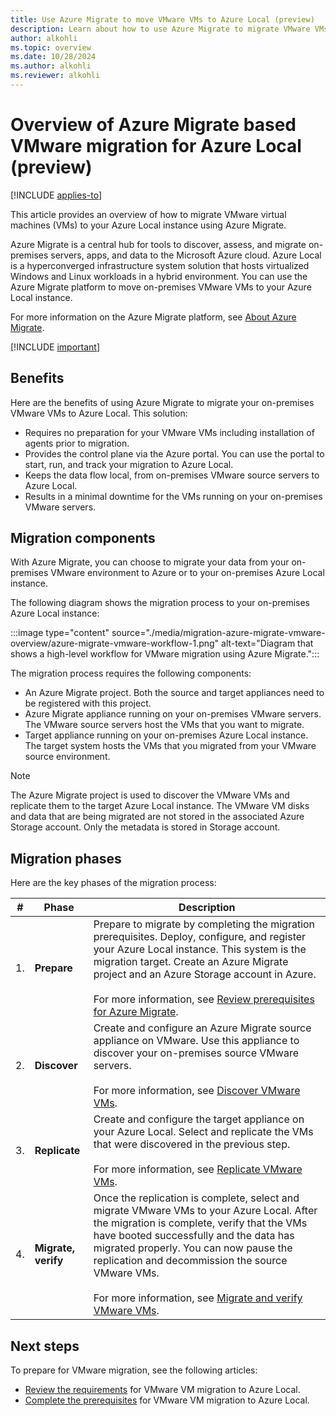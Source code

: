 ```yaml
---
title: Use Azure Migrate to move VMware VMs to Azure Local (preview)
description: Learn about how to use Azure Migrate to migrate VMware VMs to your Azure Local instance (preview).
author: alkohli
ms.topic: overview
ms.date: 10/28/2024
ms.author: alkohli
ms.reviewer: alkohli
---
```


# Overview of Azure Migrate based VMware migration for Azure Local (preview)

[!INCLUDE [applies-to](../../hci/includes/hci-applies-to-23h2.md)]

This article provides an overview of how to migrate VMware virtual machines (VMs) to your Azure Local instance using Azure Migrate.

Azure Migrate is a central hub for tools to discover, assess, and migrate on-premises servers, apps, and data to the Microsoft Azure cloud. Azure Local is a hyperconverged infrastructure system solution that hosts virtualized Windows and Linux workloads in a hybrid environment. You can use the Azure Migrate platform to move on-premises VMware VMs to your Azure Local instance.

For more information on the Azure Migrate platform, see [About Azure Migrate](/azure/migrate/migrate-services-overview).

[!INCLUDE [important](../../hci/includes/hci-preview.md)]

## Benefits

Here are the benefits of using Azure Migrate to migrate your on-premises VMware VMs to Azure Local. This solution:

- Requires no preparation for your VMware VMs including installation of agents prior to migration.
- Provides the control plane via the Azure portal. You can use the portal to start, run, and track your migration to Azure Local.
- Keeps the data flow local, from on-premises VMware source servers to Azure Local.
- Results in a minimal downtime for the VMs running on your on-premises VMware servers.

## Migration components

With Azure Migrate, you can choose to migrate your data from your on-premises VMware environment to Azure or to your on-premises Azure Local instance.

The following diagram shows the migration process to your on-premises Azure Local instance:

:::image type="content" source="./media/migration-azure-migrate-vmware-overview/azure-migrate-vmware-workflow-1.png" alt-text="Diagram that shows a high-level workflow for VMware migration using Azure Migrate.":::

The migration process requires the following components:

- An Azure Migrate project. Both the source and target appliances need to be registered with this project.
- Azure Migrate appliance running on your on-premises VMware servers. The VMware source servers host the VMs that you want to migrate.
- Target appliance running on your on-premises Azure Local instance. The target system hosts the VMs that you migrated from your VMware source environment.

> [!NOTE]
> The Azure Migrate project is used to discover the VMware VMs and replicate them to the target Azure Local instance. The VMware VM disks and data that are being migrated are not stored in the associated Azure Storage account. Only the metadata is stored in Storage account.

## Migration phases

Here are the key phases of the migration process:


|#  |Phase  |Description  |
|---------|---------|---------|
|1.     |**Prepare**        |Prepare to migrate by completing the migration prerequisites. Deploy, configure, and register your Azure Local instance. This system is the migration target. Create an Azure Migrate project and an Azure Storage account in Azure.<br><br> For more information, see [Review prerequisites for Azure Migrate](migrate-vmware-prerequisites.md).         |
|2.     |**Discover**       |Create and configure an Azure Migrate source appliance on VMware. Use this appliance to discover your on-premises source VMware servers. <br><br> For more information, see [Discover VMware VMs](migrate-vmware-replicate.md).          |
|3.     |**Replicate**      |Create and configure the target appliance on your Azure Local. Select and replicate the VMs that were discovered in the previous step. <br><br> For more information, see [Replicate VMware VMs](migrate-vmware-replicate.md).         |
|4.     |**Migrate, verify**|Once the replication is complete, select and migrate VMware VMs to your Azure Local. After the migration is complete, verify that the VMs have booted successfully and the data has migrated properly. You can now pause the replication and decommission the source VMware VMs. <br><br> For more information, see [Migrate and verify VMware VMs](./migrate-vmware-migrate.md).         |


## Next steps

To prepare for VMware migration, see the following articles:

- [Review the requirements](migrate-vmware-requirements.md) for VMware VM migration to Azure Local.
- [Complete the prerequisites](migrate-vmware-prerequisites.md) for VMware VM migration to Azure Local.
